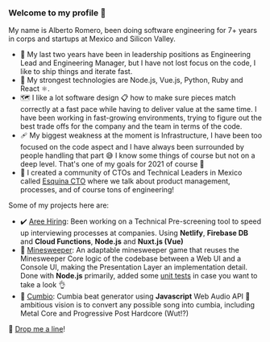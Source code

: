 ### Welcome to my profile 👋

My name is Alberto Romero, been doing software engineering for 7+ years in corps and startups at Mexico and Silicon Valley.

- 🍵 My last two years have been in leadership positions as Engineering Lead and Engineering Manager, but I have not lost focus on the code, I like to ship things and iterate fast. 
- 🚀 My strongest technologies are Node.js, Vue.js, Python, Ruby and React ⚛️.
- 🗺️ I like a lot software design 📋 how to make sure pieces match correctly at a fast pace while having to deliver value at the same time. I have been working in fast-growing environments, trying to figure out the best trade offs for the company and the team in terms of the code.
- 🩹 My biggest weakness at the moment is Infrastructure, I have been too focused on the code aspect and I have always been surrounded by people handling that part 😅 I know some things of course but not on a deep level. That's one of my goals for 2021 of course 💪
- 🔄 I created a community of CTOs and Technical Leaders in Mexico called [Esquina CTO](https://www.esquinacto.com) where we talk about product management, processes, and of course tons of engineering!

Some of my projects here are:
- ✔️ [Aree Hiring](https://vigorous-euclid-2398c3.netlify.app/apply/1338cc67-f2ea-41ca-9c68-95d364b4c4ef): Been working on a Technical Pre-screening tool to speed up interviewing processes at companies. Using **Netlify**, **Firebase DB** and **Cloud Functions**, **Node.js** and **Nuxt.js (Vue)**
- 🚩 [Minesweeper](https://github.com/beeetooo/minesweeper): An adaptable minesweeper game that reuses the Minesweeper Core logic of the codebase between a Web UI and a Console UI, making the Presentation Layer an implementation detail. Done with **Node.js** primarily, added some [unit tests](https://github.com/beeetooo/minesweeper/tree/master/test) in case you want to take a look 👌
- 🕺 [Cumbio](https://beeetooo.github.io/cumbio/): Cumbia beat generator using **Javascript** Web Audio API 💃 ambitious vision is to convert any possible song into cumbia, including Metal Core and Progressive Post Hardcore (Wut!?)

🚀 [Drop me a line](mailto:aromeronavia@gmail.com)!
